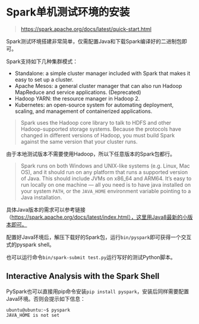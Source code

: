 # Spark单机测试环境的安装

> https://spark.apache.org/docs/latest/quick-start.html

Spark测试环境搭建非常简单，仅需配置Java和下载Spark编译好的二进制包即可。

Spark支持如下几种集群模式：

- Standalone: a simple cluster manager included with Spark that makes it easy to set up a cluster.
- Apache Mesos: a general cluster manager that can also run Hadoop MapReduce and service applications. (Deprecated)
- Hadoop YARN: the resource manager in Hadoop 2.
- Kubernetes: an open-source system for automating deployment, scaling, and management of containerized applications.

> Spark uses the Hadoop core library to talk to HDFS and other Hadoop-supported storage systems. Because the protocols have changed in different versions of Hadoop, you must build Spark against the same version that your cluster runs.

由于本地测试版本不需要使用Hadoop，所以下任意版本的Spark包都行。

> Spark runs on both Windows and UNIX-like systems (e.g. Linux, Mac OS), and it should run on any platform that runs a supported version of Java. This should include JVMs on x86_64 and ARM64. It’s easy to run locally on one machine — all you need is to have java installed on your system `PATH`, or the `JAVA_HOME` environment variable pointing to a Java installation.

具体Java版本的需求可以参考链接（https://spark.apache.org/docs/latest/index.html），这里用Java8最新的小版本即可。

配置好Java环境后，解压下载好的Spark包，运行`bin/pyspark`即可获得一个交互式的pyspark shell。

也可以运行命令`bin/spark-submit test.py`运行写好的测试Python脚本。

## Interactive Analysis with the Spark Shell

PySpark也可以直接用pip命令安装`pip install pyspark`，安装后同样需要配置Java环境。否则会提示如下信息：

```
ubuntu@ubuntu:~$ pyspark
JAVA_HOME is not set
```